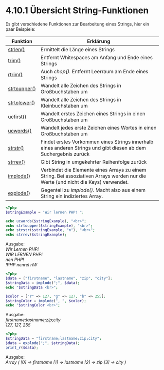 # 4.10.1 Übersicht String-Funktionen

Es gibt verschiedene Funktionen zur Bearbeitung eines Strings, hier ein paar Beispiele:


| Funktion | Erklärung |
|----------|-----------|
| [strlen()](https://www.php.net/manual/de/function.strlen.php) | Ermittelt die Länge eines Strings |
| [trim()](https://php.net/manual/de/function.trim.php) | Entfernt Whitespaces am Anfang und Ende eines Strings |
| [rtrim()](http://php.net/manual/de/function.rtrim.php) | Auch *chop().* Entfernt Leerraum am Ende eines Strings |
| [strtoupper()](https://php.net/manual/de/function.strtoupper.php) | Wandelt alle Zeichen des Strings in Großbuchstaben um |
| [strtolower()](https://php.net/manual/de/function.strtolower.php) | Wandelt alle Zeichen des Strings in Kleinbuchstaben um |
| [ucfirst()](https://php.net/manual/de/function.ucfirst.php) | Wandelt erstes Zeichen eines Strings in einen Großbuchstaben um |
| [ucwords()](https://php.net/manual/de/function.ucwords.php) | Wandelt jedes erste Zeichen eines Wortes in einen Großbuchstaben um |
| [strstr()](https://php.net/manual/de/function.strstr.php) | Findet erstes Vorkommen eines Strings innerhalb eines anderen Strings und gibt diesen ab dem Suchergebnis zurück |
| [strrev()](https://php.net/manual/de/function.strrev.php) | Gibt String in umgekehrter Reihenfolge zurück |
| [implode()](https://php.net/manual/de/function.implode.php) | Verbindet die Elemente eines Arrays zu einem String. Bei assoziativen Arrays werden nur die Werte (und nicht die Keys) verwendet. |
| [explode()](https://php.net/manual/de/function.explode.php) | Gegenteil zu *implode().* Macht also aus einem String ein indiziertes Array. |

```php linenums="1"
<?php
$stringExample = "Wir lernen PHP! ";

echo ucwords($stringExample), "<br>";
echo strtoupper($stringExample), "<br>";
echo strstr($stringExample, "n"), "<br>";
echo strrev($stringExample);
```

Ausgabe:<br>
*Wir Lernen PHP!*<br>
*WIR LERNEN PHP!*<br>
*nen PHP!*<br>
*!PHP nenrel riW*

```php linenums="1"
<?php
$data = ["firstname", "lastname", "zip", "city"];
$stringData = implode(";", $data);
echo "$stringData <br>";

$color = ["r" => 127, "g" => 127, "b" => 255];
$stringColor = implode(", ", $color);
echo "$stringColor <br>";
```

Ausgabe:<br>
*firstname;lastname;zip;city*<br> 
*127, 127, 255*


```php linenums="1"
<?php
$stringData = "firstname;lastname;zip;city";
$data = explode(";", $stringData);
print_r($data);
```

Ausgabe:<br>
*Array ( [0] => firstname [1] => lastname [2] => zip [3] => city )*
